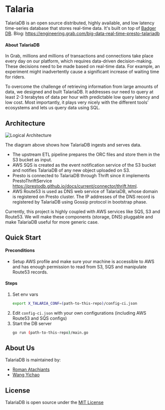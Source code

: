 # Talaria

TalariaDB is an open source distributed, highly available, and low latency time-series database that stores real-time data. It's built on top of [Badger DB](https://github.com/dgraph-io/badger). 
Blog: https://engineering.grab.com/big-data-real-time-presto-talariadb

#### About TalariaDB
In Grab, millions and millions of transactions and connections take place every day on our platform, which requires data-driven decision-making. These decisions need to be made based on real-time data. For example, an experiment might inadvertently cause a significant increase of waiting time for riders.
  
To overcome the challenge of retrieving information from large amounts of data, we designed and built TalariaDB. It addresses our need to query at least 2-3 terabytes of data per hour with predictable low query latency and low cost. Most importantly, it plays very nicely with the different tools’ ecosystems and lets us query data using SQL.

## Architecture
![Logical Architecture](https://github.com/grab/talaria/raw/master/architecture.png)

The diagram above shows how TalariaDB ingests and serves data.
* The upstream ETL pipeline prepares the ORC files and store them in the S3 bucket as input.
* AWS SQS is created as the event notification service of the S3 bucket and notifies TalariaDB of any new object uploaded on S3.
* Presto is connected to TalariaDB through Thrift since it implements PrestoThriftService https://prestodb.github.io/docs/current/connector/thrift.html.
* AWS Route53 is used as DNS web service of TalariaDB, whose domain is registered on Presto cluster. The IP addresses of the DNS record is registered by TalariaDB using Gossip protocol in bootstrap phase.

Currently, this project is highly coupled with AWS services like SQS, S3 and Route53. We will make these components (storage, DNS) pluggable and make TalariaDB useful for more generic case.  


## Quick Start
#### Preconditions
* Setup AWS profile and make sure your machine is accessible to AWS and has enough permission to read from S3, SQS and manipulate Route53 records.

#### Steps
  1. Set env vars
        ```bash
        export X_TALARIA_CONF=(path-to-this-repo)/config-ci.json
        ```
  2. Edit `config-ci.json` with your own configurations (including AWS Route53 and SQS configs)
  3. Start the DB server 
        ``` bash
        go run (path-to-this-repo)/main.go
        ```

## About Us
TalariaDB is maintained by:
* [Roman Atachiants](https://www.linkedin.com/in/atachiants/)
* [Wang Yichao](https://www.linkedin.com/in/wangyichao/)

## License

TalariaDB is open source under the [MIT License](./LICENSE)